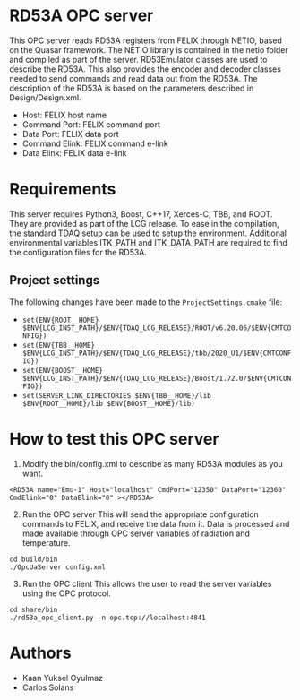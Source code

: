 # RD53A OPC server
This OPC server reads RD53A registers from FELIX through NETIO, based on the Quasar framework.
The NETIO library is contained in the netio folder and compiled as part of the server.
RD53Emulator classes are used to describe the RD53A.
This also provides the encoder and decoder classes needed to send commands and read data out from the RD53A.
The description of the RD53A is based on the parameters described in Design/Design.xml.

 - Host: FELIX host name
 - Command Port: FELIX command port
 - Data Port: FELIX data port
 - Command Elink: FELIX command e-link
 - Data Elink: FELIX data e-link

# Requirements
This server requires Python3, Boost, C++17, Xerces-C, TBB, and ROOT.
They are provided as part of the LCG release.
To ease in the compilation, the standard TDAQ setup can be used to setup the environment.
Additional environmental variables ITK_PATH and ITK_DATA_PATH are required to find the configuration files for the RD53A. 

## Project settings
The following changes have been made to the `ProjectSettings.cmake` file: 
 - `set(ENV{ROOT__HOME} $ENV{LCG_INST_PATH}/$ENV{TDAQ_LCG_RELEASE}/ROOT/v6.20.06/$ENV{CMTCONFIG})`
 - `set(ENV{TBB__HOME} $ENV{LCG_INST_PATH}/$ENV{TDAQ_LCG_RELEASE}/tbb/2020_U1/$ENV{CMTCONFIG})`
 - `set(ENV{BOOST__HOME} $ENV{LCG_INST_PATH}/$ENV{TDAQ_LCG_RELEASE}/Boost/1.72.0/$ENV{CMTCONFIG})`
 - `set(SERVER_LINK_DIRECTORIES $ENV{TBB__HOME}/lib $ENV{ROOT__HOME}/lib $ENV{BOOST__HOME}/lib)`
 
# How to test this OPC server
1. Modify the bin/config.xml to describe as many RD53A modules as you want.
```
<RD53A name="Emu-1" Host="localhost" CmdPort="12350" DataPort="12360" CmdElink="0" DataElink="0" ></RD53A>
```
2. Run the OPC server
This will send the appropriate configuration commands to FELIX, and receive the data from it.
Data is processed and made available through OPC server variables of radiation and temperature.
```
cd build/bin
./OpcUaServer config.xml
```
3. Run the OPC client
This allows the user to read the server variables using the OPC protocol.
```
cd share/bin
./rd53a_opc_client.py -n opc.tcp://localhost:4841
```

# Authors
  - Kaan Yuksel Oyulmaz
  - Carlos Solans
